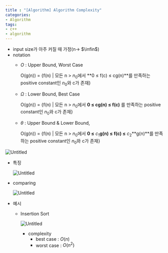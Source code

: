 ```yaml
---
title : "[Algorithm] Algorithm Complexity"
categories:
- Algorithm
tags:
- c++
- algorithm
---
```


- input size가 아주 커질 때 가정(n→ $\infin$)
- notation
    - $O$ : Upper Bound, Worst Case
        
        O(g(n)) = {f(n) | 모든 n > $n_0$에서 **0 ≤ f(c) ≤ cg(n)**를 만족하는 positive constant인 $n_0$와 c가 존재}
        
    - $\Omega$ : Lower Bound, Best Case
        
        O(g(n)) = {f(n) | 모든 n > $n_0$에서 **0 ≤ cg(n) ≤ f(c)** 를 만족하는 positive constant인 $n_0$와 c가 존재}
        
    - $\theta$ : Upper Bound & Lower Bound,
        
        O(g(n)) = {f(n) | 모든 n > $n_0$에서 **0 ≤** $c_1$**g(n) ≤ f(c) ≤**  $c_2$**g(n)**를 만족하는 positive constant인 $n_0$와 c가 존재}
        

![Untitled](../../assets/images/2023-04-25-algorithm-complexity/Untitled.png)

- 특징
    
    ![Untitled](../../assets/images/2023-04-25-algorithm-complexity/Untitled%201.png)
    
- comparing
    
    ![Untitled](../../assets/images/2023-04-25-algorithm-complexity/Untitled%202.png)
    

- 예시
    - Insertion Sort
        
        ![Untitled](../../assets/images/2023-04-25-algorithm-complexity/Untitled%203.png)
        
        - complexity
            - best case : $O(n)$
            - worst case : $O(n^2)$